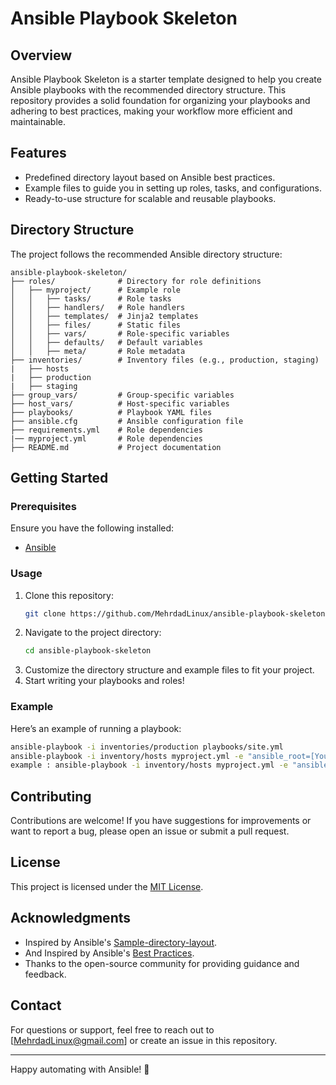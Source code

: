 # Ansible Playbook Skeleton

## Overview
Ansible Playbook Skeleton is a starter template designed to help you create Ansible playbooks with the recommended directory structure. This repository provides a solid foundation for organizing your playbooks and adhering to best practices, making your workflow more efficient and maintainable.

## Features
- Predefined directory layout based on Ansible best practices.
- Example files to guide you in setting up roles, tasks, and configurations.
- Ready-to-use structure for scalable and reusable playbooks.

## Directory Structure
The project follows the recommended Ansible directory structure:

```
ansible-playbook-skeleton/
├── roles/              # Directory for role definitions
│   ├── myproject/      # Example role
│   │   ├── tasks/      # Role tasks
│   │   ├── handlers/   # Role handlers
│   │   ├── templates/  # Jinja2 templates
│   │   ├── files/      # Static files
│   │   ├── vars/       # Role-specific variables
│   │   ├── defaults/   # Default variables
│   │   ├── meta/       # Role metadata
├── inventories/        # Inventory files (e.g., production, staging)
|   ├── hosts
|   ├── production
|   ├── staging
├── group_vars/         # Group-specific variables
├── host_vars/          # Host-specific variables
├── playbooks/          # Playbook YAML files
├── ansible.cfg         # Ansible configuration file
├── requirements.yml    # Role dependencies
|── myproject.yml       # Role dependencies
├── README.md           # Project documentation
```

## Getting Started
### Prerequisites
Ensure you have the following installed:
- [Ansible](https://docs.ansible.com/ansible/latest/installation_guide/intro_installation.html)

### Usage
1. Clone this repository:
   ```bash
   git clone https://github.com/MehrdadLinux/ansible-playbook-skeleton.git
   ```
2. Navigate to the project directory:
   ```bash
   cd ansible-playbook-skeleton
   ```
3. Customize the directory structure and example files to fit your project.
4. Start writing your playbooks and roles!

### Example
Here’s an example of running a playbook:
```bash
ansible-playbook -i inventories/production playbooks/site.yml
ansible-playbook -i inventory/hosts myproject.yml -e "ansible_root=[Your_Path] project_name=[PlayBookName]"
example : ansible-playbook -i inventory/hosts myproject.yml -e "ansible_root=/tmp/1 project_name=ansible_project"
```

## Contributing
Contributions are welcome! If you have suggestions for improvements or want to report a bug, please open an issue or submit a pull request.

## License
This project is licensed under the [MIT License](LICENSE).

## Acknowledgments
- Inspired by Ansible's [Sample-directory-layout](https://docs.ansible.com/ansible/latest/tips_tricks/sample_setup.html#sample-directory-layout).
- And Inspired by Ansible's [Best Practices](https://docs.ansible.com/ansible/2.8/user_guide/playbooks_best_practices.html#directory-layout).
- Thanks to the open-source community for providing guidance and feedback.

## Contact
For questions or support, feel free to reach out to [MehrdadLinux@gmail.com] or create an issue in this repository.

---

Happy automating with Ansible! 🎉
